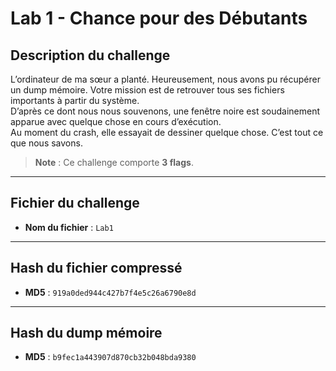 # Lab 1 - Chance pour des Débutants

## Description du challenge

L’ordinateur de ma sœur a planté. Heureusement, nous avons pu récupérer un dump mémoire. Votre mission est de retrouver tous ses fichiers importants à partir du système.  
D’après ce dont nous nous souvenons, une fenêtre noire est soudainement apparue avec quelque chose en cours d’exécution.  
Au moment du crash, elle essayait de dessiner quelque chose. C’est tout ce que nous savons.  

> **Note** : Ce challenge comporte **3 flags**.

---

## Fichier du challenge

- **Nom du fichier** : `Lab1`

---

## Hash du fichier compressé

- **MD5** : `919a0ded944c427b7f4e5c26a6790e8d`

---

## Hash du dump mémoire

- **MD5** : `b9fec1a443907d870cb32b048bda9380`
